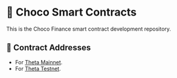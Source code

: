# 🍫 Choco Smart Contracts

This is the Choco Finance smart contract development repository.

## 📜 Contract Addresses

- For [Theta Mainnet](https://docs.chocofinance.com/resources/mainnet-contracts).
- For [Theta Testnet](https://docs.chocofinance.com/resources/testnet-contracts).
